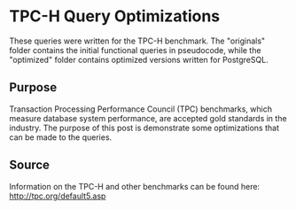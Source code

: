 # TPC-H Query Optimizations

These queries were written for the TPC-H benchmark. 
The "originals" folder contains the initial functional queries in pseudocode, while the 
"optimized" folder contains optimized versions written for PostgreSQL.

## Purpose

Transaction Processing Performance Council (TPC) benchmarks, which measure 
database system performance, are accepted gold standards in the industry. 
The purpose of this post is demonstrate some optimizations that can be made to 
the queries. 

## Source

Information on the TPC-H and other benchmarks can be found here: http://tpc.org/default5.asp